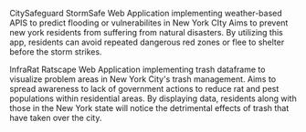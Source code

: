 CitySafeguard
StormSafe
Web Application implementing weather-based APIS to predict flooding or vulnerabilites in New York CIty 
Aims to prevent new york residents from suffering from natural disasters. By utilizing this app, residents can 
avoid repeated dangerous red zones or flee to shelter before the storm strikes. 

InfraRat
Ratscape
Web Application implementing trash dataframe to visualize problem areas in New York City's trash management. 
Aims to spread awareness to lack of government actions to reduce rat and pest populations within residential areas.
By displaying data, residents along with those in the New York state will notice the detrimental effects of trash 
that have taken over the city. 
